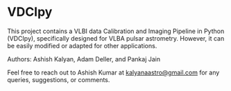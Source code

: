 # VDCIpy
This project contains a VLBI data Calibration and Imaging Pipeline in Python (VDCIpy), specifically designed for VLBA pulsar astrometry. However, it can be easily modified or adapted for other applications.

Authors: Ashish Kalyan, Adam Deller, and Pankaj Jain

Feel free to reach out to Ashish Kumar at kalyanaastro@gmail.com for any queries, suggestions, or comments.
